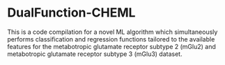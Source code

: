 # DualFunction-CHEML
This is a code compilation for a novel ML algorithm which simultaneously performs classification and regression functions tailored to the available features for the metabotropic glutamate receptor subtype 2 (mGlu2) and metabotropic glutamate receptor subtype 3 (mGlu3) dataset.
